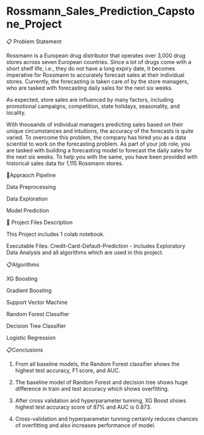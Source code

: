 # Rossmann_Sales_Prediction_Capstone_Project

📋 Problem Statement

Rossmann is a European drug distributor that operates over 3,000 drug stores across seven European countries. Since a lot of drugs come with a short shelf life, i.e., they do not have a long expiry date, it becomes imperative for Rossmann to accurately forecast sales at their individual stores. Currently, the forecasting is taken care of by the store managers, who are tasked with forecasting daily sales for the next six weeks.

As expected, store sales are influenced by many factors, including promotional campaigns, competition, state holidays, seasonality, and locality.

With thousands of individual managers predicting sales based on their unique circumstances and intuitions, the accuracy of the forecasts is quite varied. To overcome this problem, the company has hired you as a data scientist to work on the forecasting problem. As part of your job role, you are tasked with building a forecasting model to forecast the daily sales for the next six weeks. To help you with the same, you have been provided with historical sales data for 1,115 Rossmann stores.


💾Appraoch Pipeline

Data Preprocessing

Data Exploration

Model Prediction




💾 Project Files Description

This Project includes 1 colab notebook.

Executable Files:
Credit-Card-Default-Prediction - Includes Exploratory Data Analysis and all algorithms which are used in this project.


📋Algorithms

XG Boosting

Gradient Boosting

Support Vector Machine

Random Forest Classifier

Decision Tree Classifier

Logistic Regression



📋Conclusions

1. From all baseline models, the Random Forest classifier shows the highest test accuracy, F1 score, and AUC.

2. The baseline model of Random Forest and decision tree shows huge difference in train and test accuracy which shows overfitting.

3. After cross validation and hyperparameter tunning, XG Boost shows highest test accuracy score of 87% and AUC is 0.873.

4. Cross-validation and hyperparameter tunning certainly reduces chances of overfitting and also increases performance of model.
